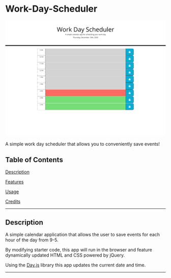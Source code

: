# Work-Day-Scheduler

![Work Day Scheduler Image](./assets/work_day_scheduler.png)

A simple work day scheduler that allows you to conveniently save events!

## Table of Contents
[Description](#description)

[Features](#features)

[Usage](#usage)

[Credits](#credits)

---

## Description

A simple calendar application that allows the user to save events for each hour of the day from 9-5.

By modifying starter code, this app will run in the browser and feature dynamically updated HTML and CSS powered by jQuery.

Using the [Day.js](https://day.js.org/) library this app updates the current date and time.

---

